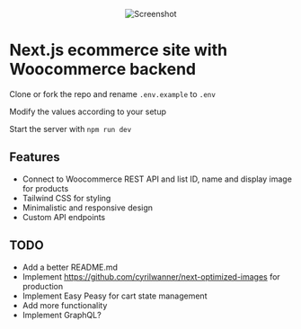 <p align="center">
<img src="https://github.com/w3bdesign/nextjs-woocommerce/blob/master/screenshot.jpg" alt="Screenshot"/>
</p>

# Next.js ecommerce site with Woocommerce backend

Clone or fork the repo and rename ```.env.example``` to ```.env```

Modify the values according to your setup

Start the server with ```npm run dev ```

## Features

- Connect to Woocommerce REST API and list ID, name and display image for products
- Tailwind CSS for styling
- Minimalistic and responsive design
- Custom API endpoints

## TODO

- Add a better README.md
- Implement https://github.com/cyrilwanner/next-optimized-images for production
- Implement Easy Peasy for cart state management
- Add more functionality
- Implement GraphQL?




